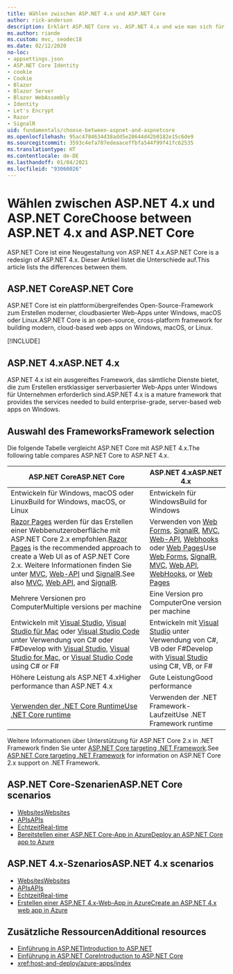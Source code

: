 ```yaml
---
title: Wählen zwischen ASP.NET 4.x und ASP.NET Core
author: rick-anderson
description: Erklärt ASP.NET Core vs. ASP.NET 4.x und wie man sich für eines von beiden entscheidet.
ms.author: riande
ms.custom: mvc, seodec18
ms.date: 02/12/2020
no-loc:
- appsettings.json
- ASP.NET Core Identity
- cookie
- Cookie
- Blazor
- Blazor Server
- Blazor WebAssembly
- Identity
- Let's Encrypt
- Razor
- SignalR
uid: fundamentals/choose-between-aspnet-and-aspnetcore
ms.openlocfilehash: 95ac4784634d38add5e28644d42b0182e15c6de9
ms.sourcegitcommit: 3593c4efa707edeaaceffbfa544f99f41fc62535
ms.translationtype: HT
ms.contentlocale: de-DE
ms.lasthandoff: 01/04/2021
ms.locfileid: "93060026"
---
```

# <a name="choose-between-aspnet-4x-and-aspnet-core"></a><span data-ttu-id="576ac-103">Wählen zwischen ASP.NET 4.x und ASP.NET Core</span><span class="sxs-lookup"><span data-stu-id="576ac-103">Choose between ASP.NET 4.x and ASP.NET Core</span></span>

<span data-ttu-id="576ac-104">ASP.NET Core ist eine Neugestaltung von ASP.NET 4.x.</span><span class="sxs-lookup"><span data-stu-id="576ac-104">ASP.NET Core is a redesign of ASP.NET 4.x.</span></span> <span data-ttu-id="576ac-105">Dieser Artikel listet die Unterschiede auf.</span><span class="sxs-lookup"><span data-stu-id="576ac-105">This article lists the differences between them.</span></span>

## <a name="aspnet-core"></a><span data-ttu-id="576ac-106">ASP.NET Core</span><span class="sxs-lookup"><span data-stu-id="576ac-106">ASP.NET Core</span></span>

<span data-ttu-id="576ac-107">ASP.NET Core ist ein plattformübergreifendes Open-Source-Framework zum Erstellen moderner, cloudbasierter Web-Apps unter Windows, macOS oder Linux.</span><span class="sxs-lookup"><span data-stu-id="576ac-107">ASP.NET Core is an open-source, cross-platform framework for building modern, cloud-based web apps on Windows, macOS, or Linux.</span></span>

[!INCLUDE[](~/includes/benefits.md)]

## <a name="aspnet-4x"></a><span data-ttu-id="576ac-108">ASP.NET 4.x</span><span class="sxs-lookup"><span data-stu-id="576ac-108">ASP.NET 4.x</span></span>

<span data-ttu-id="576ac-109">ASP.NET 4.x ist ein ausgereiftes Framework, das sämtliche Dienste bietet, die zum Erstellen erstklassiger serverbasierter Web-Apps unter Windows für Unternehmen erforderlich sind.</span><span class="sxs-lookup"><span data-stu-id="576ac-109">ASP.NET 4.x is a mature framework that provides the services needed to build enterprise-grade, server-based web apps on Windows.</span></span>

## <a name="framework-selection"></a><span data-ttu-id="576ac-110">Auswahl des Frameworks</span><span class="sxs-lookup"><span data-stu-id="576ac-110">Framework selection</span></span>

<span data-ttu-id="576ac-111">Die folgende Tabelle vergleicht ASP.NET Core mit ASP.NET 4.x.</span><span class="sxs-lookup"><span data-stu-id="576ac-111">The following table compares ASP.NET Core to ASP.NET 4.x.</span></span>

| <span data-ttu-id="576ac-112">ASP.NET Core</span><span class="sxs-lookup"><span data-stu-id="576ac-112">ASP.NET Core</span></span> | <span data-ttu-id="576ac-113">ASP.NET 4.x</span><span class="sxs-lookup"><span data-stu-id="576ac-113">ASP.NET 4.x</span></span> |
|---|---|
|<span data-ttu-id="576ac-114">Entwickeln für Windows, macOS oder Linux</span><span class="sxs-lookup"><span data-stu-id="576ac-114">Build for Windows, macOS, or Linux</span></span>|<span data-ttu-id="576ac-115">Entwickeln für Windows</span><span class="sxs-lookup"><span data-stu-id="576ac-115">Build for Windows</span></span>|
|<span data-ttu-id="576ac-116">[Razor Pages](xref:razor-pages/index) werden für das Erstellen einer Webbenutzeroberfläche mit ASP.NET Core 2.x empfohlen.</span><span class="sxs-lookup"><span data-stu-id="576ac-116">[Razor Pages](xref:razor-pages/index) is the recommended approach to create a Web UI as of ASP.NET Core 2.x.</span></span> <span data-ttu-id="576ac-117">Weitere Informationen finden Sie unter [MVC](xref:mvc/overview), [Web-API](xref:tutorials/first-web-api) und [SignalR](xref:signalr/introduction).</span><span class="sxs-lookup"><span data-stu-id="576ac-117">See also [MVC](xref:mvc/overview), [Web API](xref:tutorials/first-web-api), and [SignalR](xref:signalr/introduction).</span></span>|<span data-ttu-id="576ac-118">Verwenden von [Web Forms](/aspnet/web-forms), [SignalR](/aspnet/signalr), [MVC](/aspnet/mvc), [Web-API](/aspnet/web-api/), [Webhooks](/aspnet/webhooks/) oder [Web Pages](/aspnet/web-pages)</span><span class="sxs-lookup"><span data-stu-id="576ac-118">Use [Web Forms](/aspnet/web-forms), [SignalR](/aspnet/signalr), [MVC](/aspnet/mvc), [Web API](/aspnet/web-api/), [WebHooks](/aspnet/webhooks/), or [Web Pages](/aspnet/web-pages)</span></span>|
|<span data-ttu-id="576ac-119">Mehrere Versionen pro Computer</span><span class="sxs-lookup"><span data-stu-id="576ac-119">Multiple versions per machine</span></span>|<span data-ttu-id="576ac-120">Eine Version pro Computer</span><span class="sxs-lookup"><span data-stu-id="576ac-120">One version per machine</span></span>|
|<span data-ttu-id="576ac-121">Entwickeln mit [Visual Studio](https://visualstudio.microsoft.com/vs/), [Visual Studio für Mac](https://visualstudio.microsoft.com/vs/mac/) oder [Visual Studio Code](https://code.visualstudio.com/) unter Verwendung von C# oder F#</span><span class="sxs-lookup"><span data-stu-id="576ac-121">Develop with [Visual Studio](https://visualstudio.microsoft.com/vs/), [Visual Studio for Mac](https://visualstudio.microsoft.com/vs/mac/), or [Visual Studio Code](https://code.visualstudio.com/) using C# or F#</span></span>|<span data-ttu-id="576ac-122">Entwickeln mit [Visual Studio](https://visualstudio.microsoft.com/vs/) unter Verwendung von C#, VB oder F#</span><span class="sxs-lookup"><span data-stu-id="576ac-122">Develop with [Visual Studio](https://visualstudio.microsoft.com/vs/) using C#, VB, or F#</span></span>|
|<span data-ttu-id="576ac-123">Höhere Leistung als ASP.NET 4.x</span><span class="sxs-lookup"><span data-stu-id="576ac-123">Higher performance than ASP.NET 4.x</span></span>|<span data-ttu-id="576ac-124">Gute Leistung</span><span class="sxs-lookup"><span data-stu-id="576ac-124">Good performance</span></span>|
|[<span data-ttu-id="576ac-125">Verwenden der .NET Core Runtime</span><span class="sxs-lookup"><span data-stu-id="576ac-125">Use .NET Core runtime</span></span>](/dotnet/standard/choosing-core-framework-server)|<span data-ttu-id="576ac-126">Verwenden der .NET Framework-Laufzeit</span><span class="sxs-lookup"><span data-stu-id="576ac-126">Use .NET Framework runtime</span></span>|

<span data-ttu-id="576ac-127">Weitere Informationen über Unterstützung für ASP.NET Core 2.x in .NET Framework finden Sie unter [ASP.NET Core targeting .NET Framework](xref:index#target-framework).</span><span class="sxs-lookup"><span data-stu-id="576ac-127">See [ASP.NET Core targeting .NET Framework](xref:index#target-framework) for information on ASP.NET Core 2.x support on .NET Framework.</span></span>

## <a name="aspnet-core-scenarios"></a><span data-ttu-id="576ac-128">ASP.NET Core-Szenarien</span><span class="sxs-lookup"><span data-stu-id="576ac-128">ASP.NET Core scenarios</span></span>

* [<span data-ttu-id="576ac-129">Websites</span><span class="sxs-lookup"><span data-stu-id="576ac-129">Websites</span></span>](xref:tutorials/first-mvc-app/index)
* [<span data-ttu-id="576ac-130">APIs</span><span class="sxs-lookup"><span data-stu-id="576ac-130">APIs</span></span>](xref:tutorials/first-web-api)
* [<span data-ttu-id="576ac-131">Echtzeit</span><span class="sxs-lookup"><span data-stu-id="576ac-131">Real-time</span></span>](xref:signalr/introduction)
* [<span data-ttu-id="576ac-132">Bereitstellen einer ASP.NET Core-App in Azure</span><span class="sxs-lookup"><span data-stu-id="576ac-132">Deploy an ASP.NET Core app to Azure</span></span>](/azure/app-service/app-service-web-get-started-dotnet)

## <a name="aspnet-4x-scenarios"></a><span data-ttu-id="576ac-133">ASP.NET 4.x-Szenarios</span><span class="sxs-lookup"><span data-stu-id="576ac-133">ASP.NET 4.x scenarios</span></span>

* [<span data-ttu-id="576ac-134">Websites</span><span class="sxs-lookup"><span data-stu-id="576ac-134">Websites</span></span>](/aspnet/mvc)
* [<span data-ttu-id="576ac-135">APIs</span><span class="sxs-lookup"><span data-stu-id="576ac-135">APIs</span></span>](/aspnet/web-api)
* [<span data-ttu-id="576ac-136">Echtzeit</span><span class="sxs-lookup"><span data-stu-id="576ac-136">Real-time</span></span>](/aspnet/signalr)
* [<span data-ttu-id="576ac-137">Erstellen einer ASP.NET 4.x-Web-App in Azure</span><span class="sxs-lookup"><span data-stu-id="576ac-137">Create an ASP.NET 4.x web app in Azure</span></span>](/azure/app-service/app-service-web-get-started-dotnet-framework)

## <a name="additional-resources"></a><span data-ttu-id="576ac-138">Zusätzliche Ressourcen</span><span class="sxs-lookup"><span data-stu-id="576ac-138">Additional resources</span></span>

* [<span data-ttu-id="576ac-139">Einführung in ASP.NET</span><span class="sxs-lookup"><span data-stu-id="576ac-139">Introduction to ASP.NET</span></span>](/aspnet/overview)
* [<span data-ttu-id="576ac-140">Einführung in ASP.NET Core</span><span class="sxs-lookup"><span data-stu-id="576ac-140">Introduction to ASP.NET Core</span></span>](xref:index)
* <xref:host-and-deploy/azure-apps/index>
